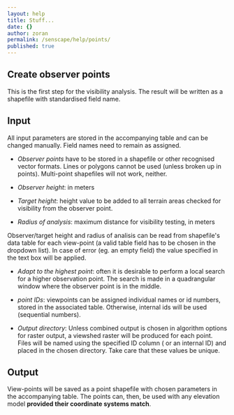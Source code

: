 ```yaml
---
layout: help
title: Stuff...
date: {}
author: zoran
permalink: /senscape/help/points/
published: true
---
```




## Create observer points


This is the first step for the visibility analysis. The result will be written as a shapefile with standardised field name.

## Input
All input parameters are stored in the accompanying table and can be changed manually. Field names need to remain as assigned.

- *Observer points* have to be stored in a shapefile or other recognised vector formats. Lines or polygons cannot be used (unless broken up in points). Multi-point shapefiles will not work, neither.

- *Observer height*: in meters

- *Target height*: height value to be added to all terrain areas checked for visibility from the observer point.

- *Radius of analysis*: maximum distance for visibility testing, in meters

Observer/target height and radius of analisis can be read from shapefile's data table for each view-point (a valid table field has to be chosen in the dropdown list). In case of error (eg. an empty field) the value specified in the text box will be applied.

- *Adapt to the highest point*: often it is desirable to perform a local search for a higher observation point. The search is made in a quadrangular window where the observer point is in the middle. 

- *point IDs*: viewpoints can be assigned individual names or id numbers, stored in the associated table. Otherwise, internal ids will be used (sequential numbers).

- *Output directory*: Unless combined output is chosen in algorithm options for raster output, a viewshed raster will be produced for each point. Files will be named using the specified ID column ( or an internal ID) and placed in the chosen directory. Take care that these values be unique.

## Output

View-points will be saved as a point shapefile with chosen parameters in the accompanying table. The points can, then, be used with any elevation model **provided their coordinate systems match**.
